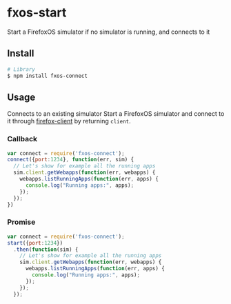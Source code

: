 # fxos-start

Start a FirefoxOS simulator if no simulator is running, and connects to it

## Install

```sh
# Library
$ npm install fxos-connect
```

## Usage

Connects to an existing simulator Start a FirefoxOS simulator and connect to it through [firefox-client](https://github.com/harthur/firefox-client) by returning `client`.

### Callback

```javascript
var connect = require('fxos-connect');
connect({port:1234}, function(err, sim) {
  // Let's show for example all the running apps
  sim.client.getWebapps(function(err, webapps) {
    webapps.listRunningApps(function(err, apps) {
      console.log("Running apps:", apps);
    });
  });
})
```

### Promise

```javascript
var connect = require('fxos-connect');
start({port:1234})
  .then(function(sim) {
    // Let's show for example all the running apps
    sim.client.getWebapps(function(err, webapps) {
      webapps.listRunningApps(function(err, apps) {
        console.log("Running apps:", apps);
      });
    });
  });
```
